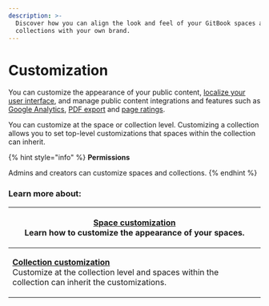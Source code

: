 ```yaml
---
description: >-
  Discover how you can align the look and feel of your GitBook spaces and
  collections with your own brand.
---
```


# Customization

You can customize the appearance of your public content, [localize your user interface](space-customization.md#localize-user-interface), and manage public content integrations and features such as [Google Analytics](space-customization.md#google-analytics), [PDF export](../pdf-export.md) and [page ratings](space-customization.md#page-rating).

You can customize at the space or collection level. Customizing a collection allows you to set top-level customizations that spaces within the collection can inherit.

{% hint style="info" %}
**Permissions**

Admins and creators can customize spaces and collections.
{% endhint %}

### Learn more about:

| <p><strong></strong><a href="space-customization.md"><strong>Space customization</strong></a><strong></strong><br><strong></strong>Learn how to customize the appearance of your spaces.</p>     |
| ------------------------------------------------------------------------------------------------------------------------------------------------------------------------------------------------ |
| <p><a href="collection-customization.md"><strong>Collection customization</strong></a><br>Customize at the collection level and spaces within the collection can inherit the customizations.</p> |

